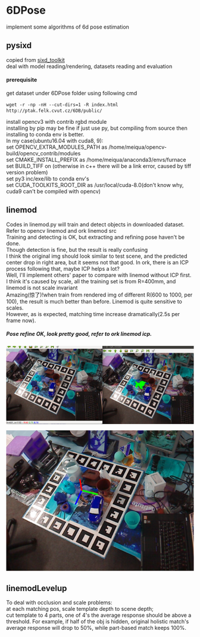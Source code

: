 # 6DPose
implement some algorithms of 6d pose estimation  
## pysixd
copied from [sixd_toolkit](https://github.com/thodan/sixd_toolkit)  
deal with model reading/rendering, datasets reading and evaluation  
#### prerequisite
get dataset under 6DPose folder using following cmd  
```
wget -r -np -nH --cut-dirs=1 -R index.html http://ptak.felk.cvut.cz/6DB/public/
```
install opencv3 with contrib rgbd module  
installing by pip may be fine if just use py, 
but compiling from source then installing to conda env is better.  
In my case(ubuntu16.04 with cuda8, 9):  
set OPENCV_EXTRA_MODULES_PATH as /home/meiqua/opencv-build/opencv_contrib/modules  
set CMAKE_INSTALL_PREFIX as /home/meiqua/anaconda3/envs/furnace  
set BUILD_TIFF on (otherwise in c++ there will be a link error, 
caused by tiff version problem)  
set py3 inc/exe/lib to conda env's  
set CUDA_TOOLKITS_ROOT_DIR as /usr/local/cuda-8.0(don't know why, cuda9 can't be compiled with opencv)  

## linemod
Codes in linemod.py will train and detect objects in downloaded dataset.  
Refer to opencv linemod and ork linemod src  
Training and detecting is OK, but extracting and refining pose haven't be done.  
Though detection is fine, but the result is really confusing  
I think the original img should look similar to test scene,
and the predicted center drop in right area, but it seems not that good.
In ork, there is an ICP process following that, maybe ICP helps a lot?  
Well, I'll implement others' paper to compare with linemod without ICP first.  
I think it's caused by scale, all the training set is from R=400mm, and linemod is not
scale invariant  
Amazing(惊了)!when train from rendered img of different R(600 to 1000, per 100), the result is
much better than before. Linemod is quite sensitive to scales.  
However, as is expected, matching time increase dramatically(2.5s per frame now).  

##### Pose refine OK, look pretty good, refer to ork linemod icp.  
![image](./test/results/scene6_match.png)  
  
  
![image2](./test/results/axis.png)

## linemodLevelup
To deal with occlusion and scale problems:  
at each matching pos, scale template depth to scene depth;  
cut template to 4 parts, one of 4's the average response should be above
a threshold. For example, if half of the obj is hidden, original holistic match's
average response will drop to 50%, while part-based match keeps 100%.  




